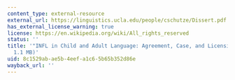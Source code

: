 ```yaml
---
content_type: external-resource
external_url: https://linguistics.ucla.edu/people/cschutze/Dissert.pdf
has_external_license_warning: true
license: https://en.wikipedia.org/wiki/All_rights_reserved
status: ''
title: '"INFL in Child and Adult Language: Agreement, Case, and Licensing" (PDF -
  1.1 MB)'
uid: 8c1529ab-ae5b-4eef-a1c6-5b65b352d86e
wayback_url: ''
---
```


